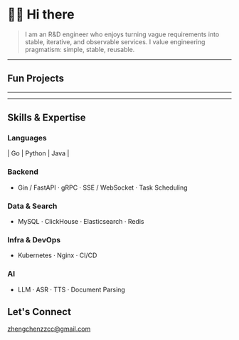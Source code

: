 # 👋🏻 Hi there

> I am an R&D engineer who enjoys turning vague requirements into stable, iterative, and observable services. I value engineering pragmatism: simple, stable, reusable.

---

## Fun Projects

---

---

## Skills & Expertise

### Languages

| Go | Python | Java |

### Backend

- Gin / FastAPI · gRPC · SSE / WebSocket · Task Scheduling

### Data & Search

- MySQL · ClickHouse · Elasticsearch · Redis

### Infra & DevOps

- Kubernetes · Nginx · CI/CD

### AI

- LLM · ASR · TTS · Document Parsing

## Let's Connect

zhengchenzzcc@gmail.com

